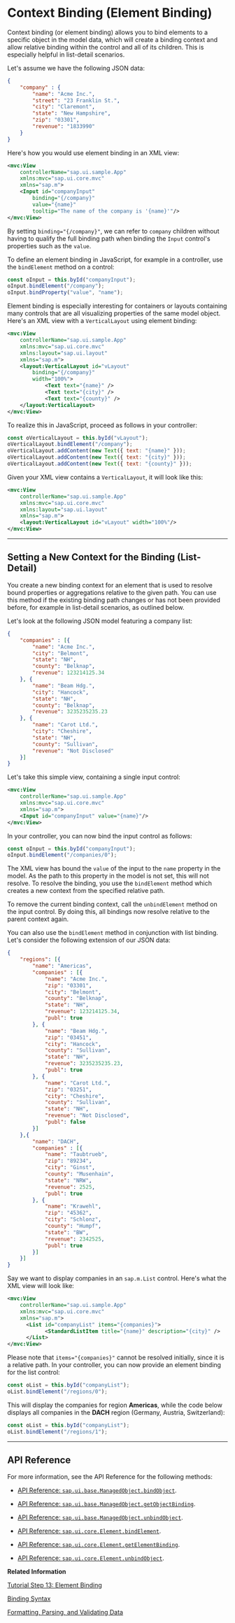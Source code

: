 <!-- loio91f05e8b6f4d1014b6dd926db0e91070 -->

# Context Binding \(Element Binding\)

Context binding \(or element binding\) allows you to bind elements to a specific object in the model data, which will create a binding context and allow relative binding within the control and all of its children. This is especially helpful in list-detail scenarios.

Let's assume we have the following JSON data:

```json
{
    "company" : {
        "name": "Acme Inc.",
        "street": "23 Franklin St.",
        "city": "Claremont",
        "state": "New Hampshire",
        "zip": "03301",
        "revenue": "1833990"
    }
}
```

Here's how you would use element binding in an XML view:

```xml
<mvc:View
    controllerName="sap.ui.sample.App"
    xmlns:mvc="sap.ui.core.mvc"
    xmlns="sap.m">
    <Input id="companyInput"
        binding="{/company}"
        value="{name}"
        tooltip="The name of the company is '{name}'"/>
</mvc:View>
```

By setting `binding="{/company}"`, we can refer to `company` children without having to qualify the full binding path when binding the `Input` control's properties such as the `value`.

To define an element binding in JavaScript, for example in a controller, use the `bindElement` method on a control:

```js
const oInput = this.byId("companyInput");
oInput.bindElement("/company");
oInput.bindProperty("value", "name");
```

Element binding is especially interesting for containers or layouts containing many controls that are all visualizing properties of the same model object. Here's an XML view with a `VerticalLayout` using element binding:

```xml
<mvc:View
    controllerName="sap.ui.sample.App"
    xmlns:mvc="sap.ui.core.mvc"
    xmlns:layout="sap.ui.layout"
    xmlns="sap.m">
    <layout:VerticalLayout id="vLayout"
        binding="{/company}"
        width="100%">
            <Text text="{name}" />
            <Text text="{city}" />
            <Text text="{county}" />
    </layout:VerticalLayout> 
</mvc:View>
```

To realize this in JavaScript, proceed as follows in your controller:

```js
const oVerticalLayout = this.byId("vLayout");
oVerticalLayout.bindElement("/company");
oVerticalLayout.addContent(new Text({ text: "{name}" }));
oVerticalLayout.addContent(new Text({ text: "{city}" }));
oVerticalLayout.addContent(new Text({ text: "{county}" }));
```

Given your XML view contains a `VerticalLayout`, it will look like this:

```xml
<mvc:View
    controllerName="sap.ui.sample.App"
    xmlns:mvc="sap.ui.core.mvc"
    xmlns:layout="sap.ui.layout"
    xmlns="sap.m">
    <layout:VerticalLayout id="vLayout" width="100%"/>
</mvc:View>
```

***

<a name="loio91f05e8b6f4d1014b6dd926db0e91070__section_96C8BDB746E149CD964641F456C7FF93"/>

## Setting a New Context for the Binding \(List-Detail\)

You create a new binding context for an element that is used to resolve bound properties or aggregations relative to the given path. You can use this method if the existing binding path changes or has not been provided before, for example in list-detail scenarios, as outlined below.

Let's look at the following JSON model featuring a company list:

```json
{
    "companies" : [{
        "name": "Acme Inc.",
        "city": "Belmont",
        "state": "NH",
        "county": "Belknap",
        "revenue": 123214125.34
    }, {
        "name": "Beam Hdg.",
        "city": "Hancock",
        "state": "NH",
        "county": "Belknap",
        "revenue": 3235235235.23
    }, {
        "name": "Carot Ltd.",
        "city": "Cheshire",
        "state": "NH",
        "county": "Sullivan",
        "revenue": "Not Disclosed"
    }]
}
```

Let's take this simple view, containing a single input control:

```xml
<mvc:View
    controllerName="sap.ui.sample.App"
    xmlns:mvc="sap.ui.core.mvc"
    xmlns="sap.m">
    <Input id="companyInput" value="{name}"/>
</mvc:View>
```

In your controller, you can now bind the input control as follows:

```js
const oInput = this.byId("companyInput");
oInput.bindElement("/companies/0");
```

The XML view has bound the `value` of the input to the `name` property in the model. As the path to this property in the model is not set, this will not resolve. To resolve the binding, you use the `bindElement` method which creates a new context from the specified relative path.

To remove the current binding context, call the `unbindElement` method on the input control. By doing this, all bindings now resolve relative to the parent context again.

You can also use the `bindElement` method in conjunction with list binding. Let's consider the following extension of our JSON data:

```json
{
    "regions": [{
        "name": "Americas",
        "companies" : [{
            "name": "Acme Inc.",
            "zip": "03301",
            "city": "Belmont",
            "county": "Belknap",
            "state": "NH",
            "revenue": 123214125.34, 
            "publ": true
        }, {
            "name": "Beam Hdg.",
            "zip": "03451",
            "city": "Hancock",
            "county": "Sullivan",
            "state": "NH",
            "revenue": 3235235235.23,
            "publ": true
        }, {
            "name": "Carot Ltd.",
            "zip": "03251",
            "city": "Cheshire",
            "county": "Sullivan",
            "state": "NH",
            "revenue": "Not Disclosed",
            "publ": false 
        }]
    },{
        "name": "DACH",
        "companies" : [{
            "name": "Taubtrueb",
            "zip": "89234",
            "city": "Ginst",
            "county": "Musenhain",
            "state": "NRW",
            "revenue": 2525, 
            "publ": true
        }, {
            "name": "Krawehl",
            "zip": "45362",
            "city": "Schlonz",
            "county": "Humpf",
            "state": "BW",
            "revenue": 2342525, 
            "publ": true
        }]
    }]
}
```

Say we want to display companies in an `sap.m.List` control. Here's what the XML view will look like:

```xml
<mvc:View
    controllerName="sap.ui.sample.App"
    xmlns:mvc="sap.ui.core.mvc"
    xmlns="sap.m">
      <List id="companyList" items="{companies}">
            <StandardListItem title="{name}" description="{city}" />
      </List>
</mvc:View>
```

Please note that `items="{companies}"` cannot be resolved initially, since it is a relative path. In your controller, you can now provide an element binding for the list control:

```js
const oList = this.byId("companyList");
oList.bindElement("/regions/0");
```

This will display the companies for region **Americas**, while the code below displays all companies in the **DACH** region \(Germany, Austria, Switzerland\):

```js
const oList = this.byId("companyList");
oList.bindElement("/regions/1");
```

***

<a name="loio91f05e8b6f4d1014b6dd926db0e91070__section_mdz_2r2_xbb"/>

## API Reference

For more information, see the API Reference for the following methods:

-   [API Reference: `sap.ui.base.ManagedObject.bindObject`](https://ui5.sap.com/#/api/sap.ui.base.ManagedObject/methods/bindObject).

-   [API Reference: `sap.ui.base.ManagedObject.getObjectBinding`](https://ui5.sap.com/#/api/sap.ui.base.ManagedObject/methods/getObjectBinding).

-   [API Reference: `sap.ui.base.ManagedObject.unbindObject`](https://ui5.sap.com/#/api/sap.ui.base.ManagedObject/methods/unbindObject).

-   [API Reference: `sap.ui.core.Element.bindElement`](https://ui5.sap.com/#/api/sap.ui.core.Element/methods/bindElement).

-   [API Reference: `sap.ui.core.Element.getElementBinding`](https://ui5.sap.com/#/api/sap.ui.core.Element/methods/getElementBinding).

-   [API Reference: `sap.ui.core.Element.unbindObject`](https://ui5.sap.com/#/api/sap.ui.core.Element/methods/unbindElement).


**Related Information**  


[Tutorial Step 13: Element Binding](../03_Get-Started/step-13-element-binding-6c7c5c2.md "Now, let's do something with that newly generated list. Typically, you use a list to allow selection of an item and then display the details of that item elsewhere. To accomplish this, we use a form with relatively bound controls and bind it to the selected entity via element binding.")

[Binding Syntax](binding-syntax-e2e6f41.md "You bind UI elements to data of a data source by defining a binding path to the model that represents the data source in the app.")

[Formatting, Parsing, and Validating Data](formatting-parsing-and-validating-data-07e4b92.md "Data that is presented on the UI often has to be converted so that is human readable and fits to the locale of the user. On the other hand, data entered by the user has to be parsed and validated to be understood by the data source. For this purpose, you use formatters and data types.")

